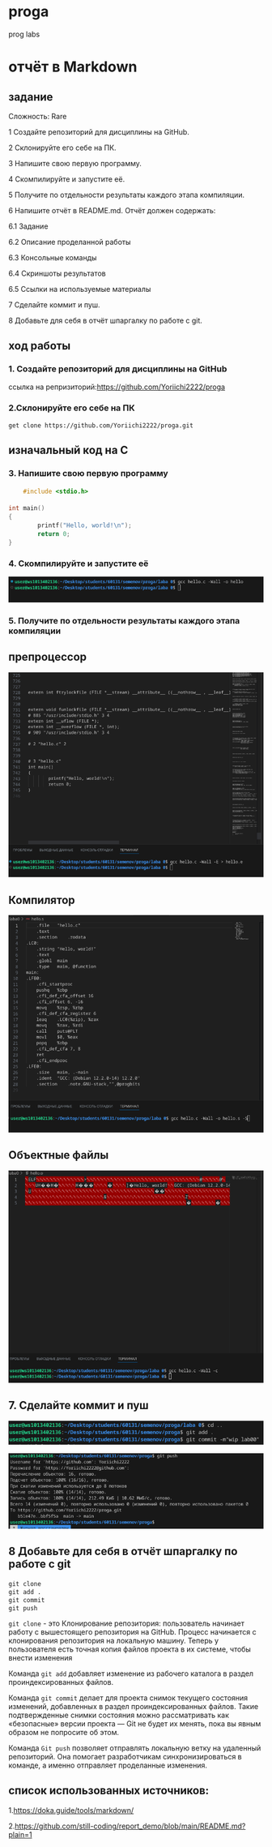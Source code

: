 # proga
prog labs
# отчёт в Markdown
## задание
Сложность:
    Rare

1 Создайте репозиторий для дисциплины на GitHub.

2 Склонируйте его себе на ПК.

3 Напишите свою первую программу.

4 Скомпилируйте и запустите её.

5 Получите по отдельности результаты каждого этапа компиляции.

6 Напишите отчёт в README.md. Отчёт должен содержать:

6.1 Задание

6.2 Описание проделанной работы

6.3 Консольные команды

6.4 Скриншоты результатов

6.5 Ссылки на используемые материалы

7 Сделайте коммит и пуш.

8 Добавьте для себя в отчёт шпаргалку по работе с git.

## ход работы
### 1. Создайте репозиторий для дисциплины на GitHub
ссылка на репризиторий:https://github.com/Yoriichi2222/proga
### 2.Склонируйте его себе на ПК 
```shell
get clone https://github.com/Yoriichi2222/proga.git
```

## изначальный код на С
### 3. Напишите свою первую программу
```c
    #include <stdio.h>

int main()
{
        printf("Hello, world!\n");
        return 0;
}
```
### 4. Скомпилируйте и запустите её
![Alt text ](image-2.png)

### 5. Получите по отдельности результаты каждого этапа компиляции
## препроцессор
![Alt text](image-1.png)


## Компилятор
![Alt text](image-3.png)
## Объектные файлы 
![Alt text](image-5.png)
## 7. Сделайте коммит и пуш
![Alt text](image-4.png)

![Alt text](image-6.png)
 ## 8 Добавьте для себя в отчёт шпаргалку по работе с git
 ```shell
 git clone
 git add .
 git commit
 git push
 ```
  `git clone` - это Клонирование репозитория: пользователь начинает работу с вышестоящего репозитория на GitHub. Процесс начинается с клонирования репозитория на локальную машину. Теперь у пользователя есть точная копия файлов проекта в их системе, чтобы внести изменения

 Команда `git add` добавляет изменение из рабочего каталога в раздел проиндексированных файлов.

 Команда `git commit` делает для проекта снимок текущего состояния изменений, добавленных в раздел проиндексированных файлов. Такие подтвержденные снимки состояния можно рассматривать как «безопасные» версии проекта — Git не будет их менять, пока вы явным образом не попросите об этом.

 Команда `Git push` позволяет отправлять локальную ветку на удаленный репозиторий. Она помогает разработчикам синхронизироваться в команде, а именно отправляет проделанные изменения.

 ## список использованных источников:
1.https://doka.guide/tools/markdown/

2.https://github.com/still-coding/report_demo/blob/main/README.md?plain=1